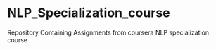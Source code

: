 # NLP_Specialization_course
Repository Containing Assignments from coursera NLP specialization course
